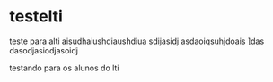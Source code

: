 # testelti
teste para alti
aisudhaiushdiaushdiua
sdijasidj
asdaoiqsuhjdoais
]das
dasodjasiodjasoidj

testando para os alunos do lti
